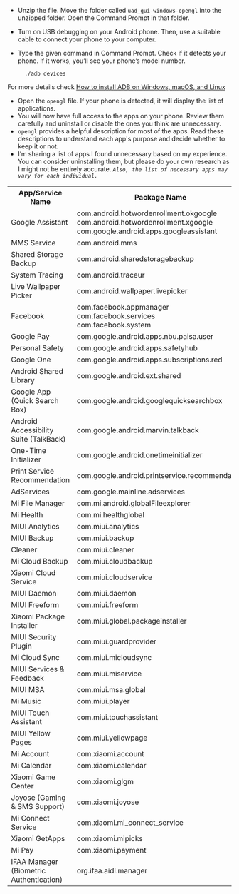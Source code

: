 - Unzip the file. Move the folder called `uad_gui-windows-opengl` into the unzipped folder. Open the Command Prompt in that folder.
- Turn on USB debugging on your Android phone. Then, use a suitable cable to connect your phone to your computer.
- Type the given command in Command Prompt. Check if it detects your phone. If it works, you’ll see your phone’s model number. 

        ./adb devices

For more details check [How to install ADB on Windows, macOS, and Linux](https://www.xda-developers.com/install-adb-windows-macos-linux/)

- Open the `opengl` file. If your phone is detected, it will display the list of applications.
- You will now have full access to the apps on your phone. Review them carefully and uninstall or disable the ones you think are unnecessary.
- `opengl` provides a helpful description for most of the apps. Read these descriptions to understand each app's purpose and decide whether to keep it or not.
- I’m sharing a list of apps I found unnecessary based on my experience. You can consider uninstalling them, but please do your own research as I might not be entirely accurate. *`Also, the list of necessary apps may vary for each individual.`*

<table>
    <tr>
        <th>App/Service Name</th>
        <th>Package Name</th>
    </tr>
    <tr>
        <td>Google Assistant</td>
        <td>com.android.hotwordenrollment.okgoogle<br>com.android.hotwordenrollment.xgoogle<br>com.google.android.apps.googleassistant</td>
    </tr>
    <tr>
        <td>MMS Service</td>
        <td>com.android.mms</td>
    </tr>
    <tr>
        <td>Shared Storage Backup</td>
        <td>com.android.sharedstoragebackup</td>
    </tr>
    <tr>
        <td>System Tracing</td>
        <td>com.android.traceur</td>
    </tr>
    <tr>
        <td>Live Wallpaper Picker</td>
        <td>com.android.wallpaper.livepicker</td>
    </tr>
    <tr>
        <td>Facebook</td>
        <td>com.facebook.appmanager<br>com.facebook.services<br>com.facebook.system</td>
    </tr>
    <tr>
        <td>Google Pay</td>
        <td>com.google.android.apps.nbu.paisa.user</td>
    </tr>
    <tr>
        <td>Personal Safety</td>
        <td>com.google.android.apps.safetyhub</td>
    </tr>
    <tr>
        <td>Google One</td>
        <td>com.google.android.apps.subscriptions.red</td>
    </tr>
    <tr>
        <td>Android Shared Library</td>
        <td>com.google.android.ext.shared</td>
    </tr>
    <tr>
        <td>Google App (Quick Search Box)</td>
        <td>com.google.android.googlequicksearchbox</td>
    </tr>
    <tr>
        <td>Android Accessibility Suite (TalkBack)</td>
        <td>com.google.android.marvin.talkback</td>
    </tr>
    <tr>
        <td>One-Time Initializer</td>
        <td>com.google.android.onetimeinitializer</td>
    </tr>
    <tr>
        <td>Print Service Recommendation</td>
        <td>com.google.android.printservice.recommendation</td>
    </tr>
    <tr>
        <td>AdServices</td>
        <td>com.google.mainline.adservices</td>
    </tr>
    <tr>
        <td>Mi File Manager</td>
        <td>com.mi.android.globalFileexplorer</td>
    </tr>
    <tr>
        <td>Mi Health</td>
        <td>com.mi.healthglobal</td>
    </tr>
    <tr>
        <td>MIUI Analytics</td>
        <td>com.miui.analytics</td>
    </tr>
    <tr>
        <td>MIUI Backup</td>
        <td>com.miui.backup</td>
    </tr>
    <tr>
        <td>Cleaner</td>
        <td>com.miui.cleaner</td>
    </tr>
    <tr>
        <td>Mi Cloud Backup</td>
        <td>com.miui.cloudbackup</td>
    </tr>
    <tr>
        <td>Xiaomi Cloud Service</td>
        <td>com.miui.cloudservice</td>
    </tr>
    <tr>
        <td>MIUI Daemon</td>
        <td>com.miui.daemon</td>
    </tr>
    <tr>
        <td>MIUI Freeform</td>
        <td>com.miui.freeform</td>
    </tr>
    <tr>
        <td>Xiaomi Package Installer</td>
        <td>com.miui.global.packageinstaller</td>
    </tr>
    <tr>
        <td>MIUI Security Plugin</td>
        <td>com.miui.guardprovider</td>
    </tr>
    <tr>
        <td>Mi Cloud Sync</td>
        <td>com.miui.micloudsync</td>
    </tr>
    <tr>
        <td>MIUI Services & Feedback</td>
        <td>com.miui.miservice</td>
    </tr>
    <tr>
        <td>MIUI MSA</td>
        <td>com.miui.msa.global</td>
    </tr>
    <tr>
        <td>Mi Music</td>
        <td>com.miui.player</td>
    </tr>
    <tr>
        <td>MIUI Touch Assistant</td>
        <td>com.miui.touchassistant</td>
    </tr>
    <tr>
        <td>MIUI Yellow Pages</td>
        <td>com.miui.yellowpage</td>
    </tr>
    <tr>
        <td>Mi Account</td>
        <td>com.xiaomi.account</td>
    </tr>
    <tr>
        <td>Mi Calendar</td>
        <td>com.xiaomi.calendar</td>
    </tr>
    <tr>
        <td>Xiaomi Game Center</td>
        <td>com.xiaomi.glgm</td>
    </tr>
    <tr>
        <td>Joyose (Gaming & SMS Support)</td>
        <td>com.xiaomi.joyose</td>
    </tr>
    <tr>
        <td>Mi Connect Service</td>
        <td>com.xiaomi.mi_connect_service</td>
    </tr>
    <tr>
        <td>Xiaomi GetApps</td>
        <td>com.xiaomi.mipicks</td>
    </tr>
    <tr>
        <td>Mi Pay</td>
        <td>com.xiaomi.payment</td>
    </tr>
    <tr>
        <td>IFAA Manager (Biometric Authentication)</td>
        <td>org.ifaa.aidl.manager</td>
    </tr>
</table>
